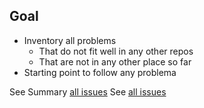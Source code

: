 ## Goal
- Inventory all problems
  -  That do not fit well in any other repos
  -  That are not in any other place so far
- Starting point to follow any problema


See Summary [all issues](https://github.com/xymon-monitoring/problem-solving/issues)
See [all issues](https://github.com/xymon-monitoring/problem-solving/issues)
